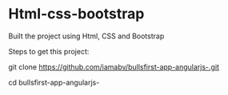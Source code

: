# Html-css-bootstrap

Built the project using Html, CSS and Bootstrap

Steps to get this project:

git clone https://github.com/iamabv/bullsfirst-app-angularjs-.git

cd bullsfirst-app-angularjs-
